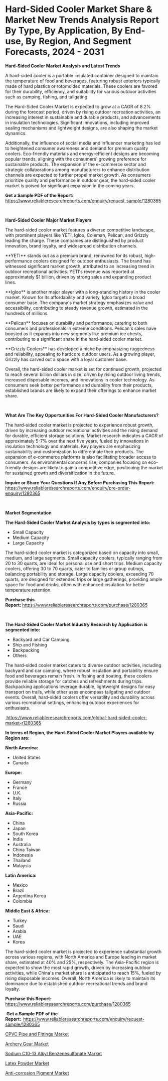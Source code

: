 <p><h1>Hard-Sided Cooler Market Share & Market New Trends Analysis Report By Type, By Application, By End-use, By Region, And Segment Forecasts, 2024 - 2031</h1></p><p><strong>Hard-Sided Cooler Market Analysis and Latest Trends</strong></p>
<p><p>A hard-sided cooler is a portable insulated container designed to maintain the temperature of food and beverages, featuring robust exteriors typically made of hard plastics or rotomolded materials. These coolers are favored for their durability, efficiency, and suitability for various outdoor activities such as camping, fishing, and tailgating. </p><p>The Hard-Sided Cooler Market is expected to grow at a CAGR of 8.2% during the forecast period, driven by rising outdoor recreation activities, an increasing interest in sustainable and durable products, and advancements in insulation technologies. Significant innovations, including improved sealing mechanisms and lightweight designs, are also shaping the market dynamics. </p><p>Additionally, the influence of social media and influencer marketing has led to heightened consumer awareness and demand for premium quality coolers. Eco-friendly materials and energy-efficient designs are becoming popular trends, aligning with the consumers' growing preference for sustainable products. The expansion of the e-commerce sector and strategic collaborations among manufacturers to enhance distribution channels are expected to further propel market growth. As consumers prioritize quality and performance in outdoor gear, the hard-sided cooler market is poised for significant expansion in the coming years.</p></p>
<p><strong>Get a Sample PDF of the Report:&nbsp;</strong> <a href="https://www.reliableresearchreports.com/enquiry/request-sample/1280365?utm_campaign=6&utm_medium=2&utm_source=Github&utm_content=ia&utm_term=03102024&utm_id=hard-sided-cooler">https://www.reliableresearchreports.com/enquiry/request-sample/1280365</a></p>
<p>&nbsp;</p>
<p><strong>Hard-Sided Cooler Major Market Players</strong></p>
<p><p>The hard-sided cooler market features a diverse competitive landscape, with prominent players like YETI, Igloo, Coleman, Pelican, and Grizzly leading the charge. These companies are distinguished by product innovation, brand loyalty, and widespread distribution channels.</p><p>**YETI** stands out as a premium brand, renowned for its robust, high-performance coolers designed for outdoor enthusiasts. The brand has witnessed significant market growth, attributed to an increasing trend in outdoor recreational activities. YETI's revenue was reported at approximately $1 billion, driven by strong sales and expanding product lines.</p><p>**Igloo** is another major player with a long-standing history in the cooler market. Known for its affordability and variety, Igloo targets a broad consumer base. The company's market strategy emphasizes value and accessibility, contributing to steady revenue growth, estimated in the hundreds of millions.</p><p>**Pelican** focuses on durability and performance, catering to both consumers and professionals in extreme conditions. Pelican's sales have boosted as it expands into new segments like premium ice chests, contributing to a significant share in the hard-sided cooler market.</p><p>**Grizzly Coolers** has developed a niche by emphasizing ruggedness and reliability, appealing to hardcore outdoor users. As a growing player, Grizzly has carved out a space with a loyal customer base.</p><p>Overall, the hard-sided cooler market is set for continued growth, projected to reach several billion dollars in size, driven by rising outdoor living trends, increased disposable incomes, and innovations in cooler technology. As consumers seek better performance and durability from their products, established brands are likely to expand their offerings to enhance market share.</p></p>
<p>&nbsp;</p>
<p><strong>What Are The Key Opportunities For Hard-Sided Cooler Manufacturers?</strong></p>
<p><p>The hard-sided cooler market is projected to experience robust growth, driven by increasing outdoor recreational activities and the rising demand for durable, efficient storage solutions. Market research indicates a CAGR of approximately 5-7% over the next five years, fueled by innovations in insulation technology and materials. Key players are emphasizing sustainability and customization to differentiate their products. The expansion of e-commerce platforms is also facilitating broader access to consumers. As environmental concerns rise, companies focusing on eco-friendly designs are likely to gain a competitive edge, positioning the market for sustained growth and diversification in the future.</p></p>
<p><strong>Inquire or Share Your Questions If Any Before Purchasing This Report:</strong> <a href="https://www.reliableresearchreports.com/enquiry/pre-order-enquiry/1280365?utm_campaign=6&utm_medium=2&utm_source=Github&utm_content=ia&utm_term=03102024&utm_id=hard-sided-cooler">https://www.reliableresearchreports.com/enquiry/pre-order-enquiry/1280365</a></p>
<p>&nbsp;</p>
<p><strong>Market Segmentation</strong></p>
<p><strong>The Hard-Sided Cooler Market Analysis by types is segmented into:</strong></p>
<p><ul><li>Small Capacity</li><li>Medium Capacity</li><li>Large Capacity</li></ul></p>
<p><p>The hard-sided cooler market is categorized based on capacity into small, medium, and large segments. Small capacity coolers, typically ranging from 20 to 30 quarts, are ideal for personal use and short trips. Medium capacity coolers, offering 30 to 70 quarts, cater to families or group outings, balancing portability and storage. Large capacity coolers, exceeding 70 quarts, are designed for extended trips or large gatherings, providing ample space for food and drinks, often with enhanced insulation for better temperature retention.</p></p>
<p><strong>Purchase this Report:&nbsp;</strong><a href="https://www.reliableresearchreports.com/purchase/1280365?utm_campaign=6&utm_medium=2&utm_source=Github&utm_content=ia&utm_term=03102024&utm_id=hard-sided-cooler">https://www.reliableresearchreports.com/purchase/1280365</a></p>
<p>&nbsp;</p>
<p><strong>The Hard-Sided Cooler Market Industry Research by Application is segmented into:</strong></p>
<p><ul><li>Backyard and Car Camping</li><li>Ship and Fishing</li><li>Backpacking</li><li>Others</li></ul></p>
<p><p>The hard-sided cooler market caters to diverse outdoor activities, including backyard and car camping, where robust insulation and portability ensure food and beverages remain fresh. In fishing and boating, these coolers provide reliable storage for catches and refreshments during trips. Backpacking applications leverage durable, lightweight designs for easy transport on trails, while other uses encompass tailgating and outdoor events. Overall, hard-sided coolers offer versatility and durability across various recreational settings, enhancing outdoor experiences for enthusiasts.</p></p>
<p><a href="https://www.reliableresearchreports.com/global-hard-sided-cooler-market-r1280365?utm_campaign=6&utm_medium=2&utm_source=Github&utm_content=ia&utm_term=03102024&utm_id=hard-sided-cooler">&nbsp;https://www.reliableresearchreports.com/global-hard-sided-cooler-market-r1280365</a></p>
<p><strong>In terms of Region, the Hard-Sided Cooler Market Players available by Region are:</strong></p>
<p>
    <p> <strong> North America: </strong>
        <ul>
            <li>United States</li>
            <li>Canada</li>
        </ul>
        </p> 
    <p> <strong> Europe: </strong>
        <ul>
            <li>Germany</li>
            <li>France</li>
            <li>U.K.</li>
            <li>Italy</li>
            <li>Russia</li>
        </ul>
        </p> 
    <p> <strong> Asia-Pacific: </strong>
        <ul>
            <li>China</li>
            <li>Japan</li>
            <li>South Korea</li>
            <li>India</li>
            <li>Australia</li>
            <li>China Taiwan</li>
            <li>Indonesia</li>
            <li>Thailand</li>
            <li>Malaysia</li>
        </ul>
        </p> 
    <p> <strong> Latin America: </strong>
        <ul>
            <li>Mexico</li>
            <li>Brazil</li>
            <li>Argentina Korea</li>
            <li>Colombia</li>
        </ul>
        </p> 
    <p> <strong> Middle East & Africa: </strong>
        <ul>
            <li>Turkey</li>
            <li>Saudi</li>
            <li>Arabia</li>
            <li>UAE</li>
            <li>Korea</li>
        </ul>
    </p>
    </p>
<p><p>The hard-sided cooler market is projected to experience substantial growth across various regions, with North America and Europe leading in market share, estimated at 40% and 25%, respectively. The Asia-Pacific region is expected to show the most rapid growth, driven by increasing outdoor activities, while China's market share is anticipated to reach 15%, fueled by rising disposable incomes. Overall, North America is likely to maintain its dominance due to established outdoor recreational trends and brand loyalty.</p></p>
<p><strong>Purchase this Report: </strong><a href="https://www.reliableresearchreports.com/purchase/1280365?utm_campaign=6&utm_medium=2&utm_source=Github&utm_content=ia&utm_term=03102024&utm_id=hard-sided-cooler">https://www.reliableresearchreports.com/purchase/1280365</a></p>
<p>&nbsp;<strong>Get a Sample PDF of the Report:&nbsp;&nbsp;</strong><a href="https://www.reliableresearchreports.com/enquiry/request-sample/1280365?utm_campaign=6&utm_medium=2&utm_source=Github&utm_content=ia&utm_term=03102024&utm_id=hard-sided-cooler">https://www.reliableresearchreports.com/enquiry/request-sample/1280365</a></p>
<p><strong></strong></p>
<p><p><a href="https://medium.com/@frangpani1950/cpvc-pipe-and-fittings-market-outlook-current-assessment-and-future-projections-2024-2031-e549419db796?postPublishedType=repub&utm_campaign=6&utm_medium=2&utm_source=Github&utm_content=ia&utm_term=03102024&utm_id=hard-sided-cooler">CPVC Pipe and Fittings Market</a></p><p><a href="https://www.linkedin.com/pulse/archery-gear-market-size-share-analysis-growth-trends-4fwie?utm_campaign=6&utm_medium=2&utm_source=Github&utm_content=ia&utm_term=03102024&utm_id=hard-sided-cooler">Archery Gear Market</a></p><p><a href="https://issuu.com/reportprime-2/docs/sodium-c10-13-alkyl-benzenesulfonat_4da0055e6cf642?utm_campaign=6&utm_medium=2&utm_source=Github&utm_content=ia&utm_term=03102024&utm_id=hard-sided-cooler">Sodium C10-13 Alkyl Benzenesulfonate Market</a></p><p><a href="https://medium.com/@frangpani1950/investment-opportunities-in-the-latex-powder-sector-risk-analysis-and-roi-projections-2024-2031-c7a4da0677bb?postPublishedType=repub&utm_campaign=6&utm_medium=2&utm_source=Github&utm_content=ia&utm_term=03102024&utm_id=hard-sided-cooler">Latex Powder Market</a></p><p><a href="https://github.com/bmorecock/Market-Research-Report-List-5/blob/main/anti-corrosion-pigment-market.md?utm_campaign=6&utm_medium=2&utm_source=Github&utm_content=ia&utm_term=03102024&utm_id=hard-sided-cooler">Anti-corrosion Pigment Market</a></p></p>